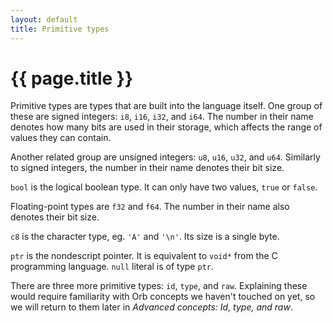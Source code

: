 ```yaml
---
layout: default
title: Primitive types
---
```

# {{ page.title }}

Primitive types are types that are built into the language itself. One group of these are signed integers: `i8`, `i16`, `i32`, and `i64`. The number in their name denotes how many bits are used in their storage, which affects the range of values they can contain.

Another related group are unsigned integers: `u8`, `u16`, `u32`, and `u64`. Similarly to signed integers, the number in their name denotes their bit size.

`bool` is the logical boolean type. It can only have two values, `true` or `false`.

Floating-point types are `f32` and `f64`. The number in their name also denotes their bit size.

`c8` is the character type, eg. `'A'` and `'\n'`. Its size is a single byte.

`ptr` is the nondescript pointer. It is equivalent to `void*` from the C programming language. `null` literal is of type `ptr`.

There are three more primitive types: `id`, `type`, and `raw`. Explaining these would require familiarity with Orb concepts we haven't touched on yet, so we will return to them later in *Advanced concepts: Id, type, and raw*.